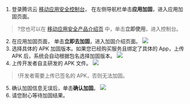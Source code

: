 1. 登录腾讯云 [移动应用安全控制台](https://console.cloud.tencent.com/ms)， 在左侧导航栏单击**应用加固**，进入应用加固页面。
>?您也可以在 [移动应用安全产品介绍页](https://cloud.tencent.com/product/ms?idx=2) 中，单击**立即使用**，进入控制台。
2. 在应用加固页面， 单击**立即去加固**，进入加固介绍页面。
![](https://main.qcloudimg.com/raw/484d68f68fd4e09f9784ed3347d4ba29.png)
3. 选择具体的 APK 加固版本。如果您已经购买服务且绑定了具体的 App，上传 APK 后，系统会自动根据包名选择加固版本。
![](https://main.qcloudimg.com/raw/66e3653df4d077ff3c2addb013395bcd.png)
4. 上传开发者自主研发的 APK 文件。
![](https://main.qcloudimg.com/raw/02e15f9ee15df609782eb405052d3b3b.png)
>!开发者需要上传已签名的 APK，否则无法加固。
5. 确认加固信息无误后，单击**确认加固**。
![](https://main.qcloudimg.com/raw/52f90bc0cc369e3e82a414f95886f328.png)
6. 请您耐心等待加固结果。
